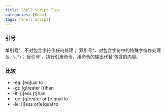 ```yaml
---
title: Shell Script Tips
categories: [Base]
tags: [Shell Script]
---
```


### 引号

单引号'，不对包含字符作任何处理；
双引号“，对包含字符中的特殊字符作处理(`$、\、”`)；
反引号\`，执行引用命令，用命令的输出代替\`包含的内容。

### 比较

* -eq: [eq]ual to
* -gt: [g]reater [t]han
* -lt: [l]ess [t]han
* -ge: [g]reater or [e]qual to
* -le: [l]ess or[e]qual to
